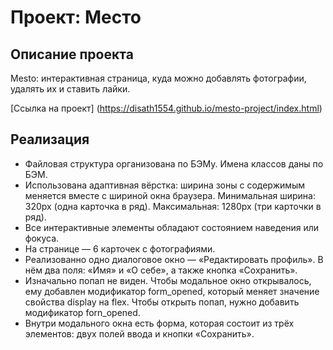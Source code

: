 # Проект: Место
## Описание проекта
Mesto: интерактивная страница, куда можно добавлять фотографии, удалять их и ставить лайки.

[Ссылка на проект] (https://disath1554.github.io/mesto-project/index.html)
## Реализация

* Файловая структура организована по БЭМу. Имена классов даны по БЭМ.
* Использована адаптивная вёрстка: ширина зоны с содержимым  меняется вместе с шириной окна браузера. Минимальная ширина: 320px (одна карточка в ряд). Максимальная: 1280px (три карточки в ряд).
* Все интерактивные элементы обладают состоянием наведения или фокуса.
* На странице — 6 карточек с фотографиями.
* Реализованно одно диалоговое окно — «Редактировать профиль». В нём два поля: «Имя» и «О себе», а также кнопка «Сохранить».
* Изначально попап не виден. Чтобы модальное окно открывалось, ему добавлен модификатор form_opened, который меняет значение свойства display на flex. Чтобы открыть попап, нужно добавить модификатор forn_opened.
* Внутри модального окна есть форма, которая состоит из трёх элементов: двух полей ввода и кнопки «Сохранить». 


